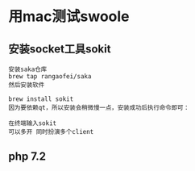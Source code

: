 # 用mac测试swoole

## 安装socket工具sokit

    安装saka仓库
    brew tap rangaofei/saka
    然后安装软件
    
    brew install sokit
    因为要依赖qt，所以安装会稍微慢一点，安装成功后执行命令即可：
    
    在终端输入sokit
    可以多开 同时扮演多个client
    
## php 7.2